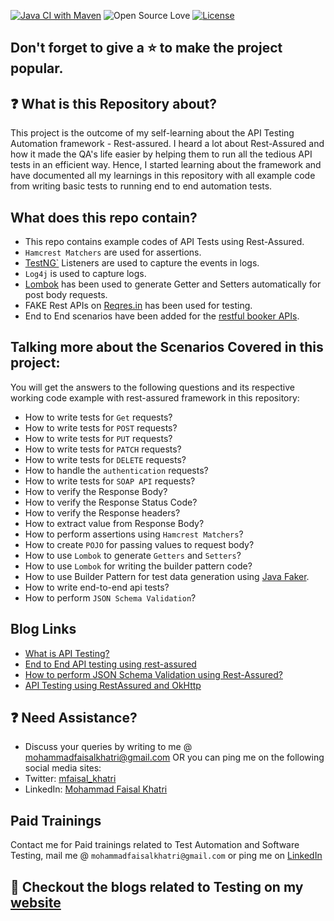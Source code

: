 [![Java CI with Maven](https://github.com/mfaisalkhatri/rest-assured-examples/actions/workflows/maven.yml/badge.svg)](https://github.com/mfaisalkhatri/rest-assured-examples/actions/workflows/maven.yml)
![Open Source Love](https://badges.frapsoft.com/os/v1/open-source.svg?v=103)
[![License](https://img.shields.io/badge/License-Apache%202.0-blue.svg)](https://opensource.org/licenses/Apache-2.0)

## Don't forget to give a :star: to make the project popular.

## :question: What is this Repository about?

This project is the outcome of my self-learning about the API Testing Automation framework - Rest-assured.
I heard a lot about Rest-Assured and how it made the QA's life easier by helping them to run all the tedious API tests
in an efficient way.
Hence, I started learning about the framework and have documented all my learnings in this repository with all 
example code from writing basic tests to running end to end automation tests.

## What does this repo contain?
- This repo contains example codes of API Tests using Rest-Assured.
- `Hamcrest Matchers` are used for assertions.
- [TestNG`][testng_website] Listeners are used to capture the events in logs.
- `Log4j` is used to capture logs.
- [Lombok][Lombok_website] has been used to generate Getter and Setters automatically for post body requests.
- FAKE Rest APIs on [Reqres.in][reqreswebsite] has been used for testing.
- End to End scenarios have been added for the [restful booker APIs][restfulbooker].

## Talking more about the Scenarios Covered in this project:
You will get the answers to the following questions and its respective working code example with rest-assured 
framework in this repository:
- How to write tests for `Get` requests?
- How to write tests for `POST` requests?
- How to write tests for `PUT` requests?
- How to write tests for `PATCH` requests?
- How to write tests for `DELETE` requests?
- How to handle the `authentication` requests?
- How to write tests for `SOAP API` requests?
- How to verify the Response Body?
- How to verify the Response Status Code?
- How to verify the Response headers?
- How to extract value from Response Body?
- How to perform assertions using `Hamcrest Matchers`?
- How to create `POJO` for passing values to request body?
- How to use `Lombok` to generate `Getters` and `Setters`?
- How to use `Lombok` for writing the builder pattern code?
- How to use Builder Pattern for test data generation using [Java Faker][java_faker].
- How to write end-to-end api tests?
- How to perform `JSON Schema Validation`?

## Blog Links
- [What is API Testing?][blog_apitesting]
- [End to End API testing using rest-assured][e2eblog]
- [How to perform JSON Schema Validation using Rest-Assured?][jsconschemavalidationblog]
- [API Testing using RestAssured and OkHttp][blog_restassured_okhttp]

## :question: Need Assistance?

- Discuss your queries by writing to me @ [mohammadfaisalkhatri@gmail.com][mail] OR you can ping me on the following
  social media sites:
- Twitter: [mfaisal_khatri][twitter]
- LinkedIn: [Mohammad Faisal Khatri][linkedin]

## Paid Trainings
Contact me for Paid trainings related to Test Automation and Software Testing, 
mail me @ `mohammadfaisalkhatri@gmail.com` or ping me on [LinkedIn][linkedin]

## :thought_balloon: Checkout the blogs related to Testing on my [website][]

[mail]: mohammadfaisalkhatri@gmail.com

[linkedin]: https://www.linkedin.com/in/faisalkhatri/

[twitter]: https://twitter.com/mfaisal_khatri

[website]: https://mfaisalkhatri.github.io

[reqreswebsite]:https://reqres.in/

[blog_restassured_okhttp]: https://mfaisalkhatri.github.io/2020/05/29/restassuredokhttp/

[blog_apitesting]: https://mfaisalkhatri.github.io/2020/08/08/apitesting/

[restfulbooker]:https://restful-booker.herokuapp.com/apidoc/index.html#api-Booking-PartialUpdateBooking

[e2eblog]: https://medium.com/@iamfaisalkhatri/end-to-end-api-testing-using-rest-assured-a58c4ea80255

[jsconschemavalidationblog]: https://medium.com/@iamfaisalkhatri/how-to-perform-json-schema-validation-using-rest-assured-64c3b6616a91
[Lombok_website]:https://projectlombok.org/
[testng_website]:https://testng.org
[java_faker]: https://github.com/DiUS/java-faker